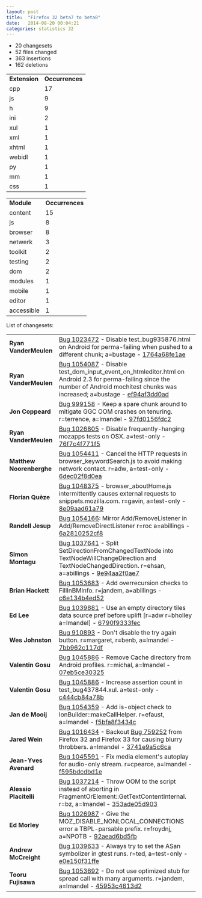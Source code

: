 ```yaml
---
layout: post
title:  "Firefox 32 beta7 to beta8"
date:   2014-08-20 00:04:21
categories: statistics 32
---
```


<p>
<ul>
<li>20 changesets</li>
<li>52 files changed</li>
<li>363 insertions</li>
<li>162 deletions</li>
</ul>
</p>
<p>
<table><tr><td><strong>Extension</strong></td><td><strong>Occurrences</strong></td></tr>
<tr><td>cpp</td><td>17</td></tr>
<tr><td>js</td><td>9</td></tr>
<tr><td>h</td><td>9</td></tr>
<tr><td>ini</td><td>2</td></tr>
<tr><td>xul</td><td>1</td></tr>
<tr><td>xml</td><td>1</td></tr>
<tr><td>xhtml</td><td>1</td></tr>
<tr><td>webidl</td><td>1</td></tr>
<tr><td>py</td><td>1</td></tr>
<tr><td>mm</td><td>1</td></tr>
<tr><td>css</td><td>1</td></tr>
</table>
</p>
<p>
<table><tr><td><strong>Module</strong></td><td><strong>Occurrences</strong></td></tr>
<tr><td>content</td><td>15</td></tr>
<tr><td>js</td><td>8</td></tr>
<tr><td>browser</td><td>8</td></tr>
<tr><td>netwerk</td><td>3</td></tr>
<tr><td>toolkit</td><td>2</td></tr>
<tr><td>testing</td><td>2</td></tr>
<tr><td>dom</td><td>2</td></tr>
<tr><td>modules</td><td>1</td></tr>
<tr><td>mobile</td><td>1</td></tr>
<tr><td>editor</td><td>1</td></tr>
<tr><td>accessible</td><td>1</td></tr>
</table>
</p>
<p>List of changesets:
<table>
<tr><td><strong>Ryan VanderMeulen</strong></td><td><a href="http://bugzilla.mozilla.org/1023472">Bug 1023472</a> - Disable test_bug935876.html on Android for perma-failing when pushed to a different chunk; a=bustage - <a href="https://hg.mozilla.org/releases/mozilla-beta/rev/1764a68fe1ae">1764a68fe1ae</a></td></tr>
<tr><td><strong>Ryan VanderMeulen</strong></td><td><a href="http://bugzilla.mozilla.org/1054087">Bug 1054087</a> - Disable test_dom_input_event_on_htmleditor.html on Android 2.3 for perma-failing since the number of Android mochitest chunks was increased; a=bustage - <a href="https://hg.mozilla.org/releases/mozilla-beta/rev/ef94af3dd0ad">ef94af3dd0ad</a></td></tr>
<tr><td><strong>Jon Coppeard</strong></td><td><a href="http://bugzilla.mozilla.org/999158">Bug 999158</a> - Keep a spare chunk around to mitigate GGC OOM crashes on tenuring. r=terrence, a=lmandel - <a href="https://hg.mozilla.org/releases/mozilla-beta/rev/97fd0156fdc2">97fd0156fdc2</a></td></tr>
<tr><td><strong>Ryan VanderMeulen</strong></td><td><a href="http://bugzilla.mozilla.org/1026805">Bug 1026805</a> - Disable frequently-hanging mozapps tests on OSX. a=test-only - <a href="https://hg.mozilla.org/releases/mozilla-beta/rev/76f7c4f771f5">76f7c4f771f5</a></td></tr>
<tr><td><strong>Matthew Noorenberghe</strong></td><td><a href="http://bugzilla.mozilla.org/1054411">Bug 1054411</a> - Cancel the HTTP requests in browser_keywordSearch.js to avoid making network contact. r=adw, a=test-only - <a href="https://hg.mozilla.org/releases/mozilla-beta/rev/6dec02f8d0ea">6dec02f8d0ea</a></td></tr>
<tr><td><strong>Florian Quèze</strong></td><td><a href="http://bugzilla.mozilla.org/1048375">Bug 1048375</a> - browser_aboutHome.js intermittently causes external requests to snippets.mozilla.com. r=gavin, a=test-only - <a href="https://hg.mozilla.org/releases/mozilla-beta/rev/8e09aad61a79">8e09aad61a79</a></td></tr>
<tr><td><strong>Randell Jesup</strong></td><td><a href="http://bugzilla.mozilla.org/1054166">Bug 1054166</a>: Mirror Add/RemoveListener in Add/RemoveDirectListener r=roc a=abillings - <a href="https://hg.mozilla.org/releases/mozilla-beta/rev/6a2810252cf8">6a2810252cf8</a></td></tr>
<tr><td><strong>Simon Montagu</strong></td><td><a href="http://bugzilla.mozilla.org/1037641">Bug 1037641</a> - Split SetDirectionFromChangedTextNode into TextNodeWillChangeDirection and TextNodeChangedDirection. r=ehsan, a=abillings - <a href="https://hg.mozilla.org/releases/mozilla-beta/rev/9e94aa2f0ae7">9e94aa2f0ae7</a></td></tr>
<tr><td><strong>Brian Hackett</strong></td><td><a href="http://bugzilla.mozilla.org/1053683">Bug 1053683</a> - Add overrecursion checks to FillInBMInfo. r=jandem, a=abillings - <a href="https://hg.mozilla.org/releases/mozilla-beta/rev/c6e134b4ed52">c6e134b4ed52</a></td></tr>
<tr><td><strong>Ed Lee</strong></td><td><a href="http://bugzilla.mozilla.org/1039881">Bug 1039881</a> - Use an empty directory tiles data source pref before uplift [r=adw r=bholley a=lmandel] - <a href="https://hg.mozilla.org/releases/mozilla-beta/rev/6790f9333fec">6790f9333fec</a></td></tr>
<tr><td><strong>Wes Johnston</strong></td><td><a href="http://bugzilla.mozilla.org/910893">Bug 910893</a> - Don't disable the try again button. r=margaret, r=benb, a=lmandel - <a href="https://hg.mozilla.org/releases/mozilla-beta/rev/7bb962c117df">7bb962c117df</a></td></tr>
<tr><td><strong>Valentin Gosu</strong></td><td><a href="http://bugzilla.mozilla.org/1045886">Bug 1045886</a> - Remove Cache directory from Android profiles. r=michal, a=lmandel - <a href="https://hg.mozilla.org/releases/mozilla-beta/rev/07eb5ce30325">07eb5ce30325</a></td></tr>
<tr><td><strong>Valentin Gosu</strong></td><td><a href="http://bugzilla.mozilla.org/1045886">Bug 1045886</a> - Increase assertion count in test_bug437844.xul. a=test-only - <a href="https://hg.mozilla.org/releases/mozilla-beta/rev/c444cb84a78b">c444cb84a78b</a></td></tr>
<tr><td><strong>Jan de Mooij</strong></td><td><a href="http://bugzilla.mozilla.org/1054359">Bug 1054359</a> - Add is-object check to IonBuilder::makeCallHelper. r=efaust, a=lmandel - <a href="https://hg.mozilla.org/releases/mozilla-beta/rev/f5bfa8f3434c">f5bfa8f3434c</a></td></tr>
<tr><td><strong>Jared Wein</strong></td><td><a href="http://bugzilla.mozilla.org/1016434">Bug 1016434</a> - Backout <a href="http://bugzilla.mozilla.org/759252">Bug 759252</a> from Firefox 32 and Firefox 33 for causing blurry throbbers. a=lmandel - <a href="https://hg.mozilla.org/releases/mozilla-beta/rev/3741e9a5c6ca">3741e9a5c6ca</a></td></tr>
<tr><td><strong>Jean-Yves Avenard</strong></td><td><a href="http://bugzilla.mozilla.org/1045591">Bug 1045591</a> - Fix media element's autoplay for audio-only stream. r=cpearce, a=lmandel - <a href="https://hg.mozilla.org/releases/mozilla-beta/rev/f595bdcdbd1e">f595bdcdbd1e</a></td></tr>
<tr><td><strong>Alessio Placitelli</strong></td><td><a href="http://bugzilla.mozilla.org/1037214">Bug 1037214</a> - Throw OOM to the script instead of aborting in FragmentOrElement::GetTextContentInternal. r=bz, a=lmandel - <a href="https://hg.mozilla.org/releases/mozilla-beta/rev/353ade05d903">353ade05d903</a></td></tr>
<tr><td><strong>Ed Morley</strong></td><td><a href="http://bugzilla.mozilla.org/1026987">Bug 1026987</a> - Give the MOZ_DISABLE_NONLOCAL_CONNECTIONS error a TBPL-parsable prefix. r=froydnj, a=NPOTB - <a href="https://hg.mozilla.org/releases/mozilla-beta/rev/92aead6bd5fb">92aead6bd5fb</a></td></tr>
<tr><td><strong>Andrew McCreight</strong></td><td><a href="http://bugzilla.mozilla.org/1039633">Bug 1039633</a> - Always try to set the ASan symbolizer in gtest runs. r=ted, a=test-only - <a href="https://hg.mozilla.org/releases/mozilla-beta/rev/e0e150f31ffe">e0e150f31ffe</a></td></tr>
<tr><td><strong>Tooru Fujisawa</strong></td><td><a href="http://bugzilla.mozilla.org/1053692">Bug 1053692</a> - Do not use optimized stub for spread call with many arguments. r=jandem, a=lmandel - <a href="https://hg.mozilla.org/releases/mozilla-beta/rev/45953c4613d2">45953c4613d2</a></td></tr>
</table>
</p>
